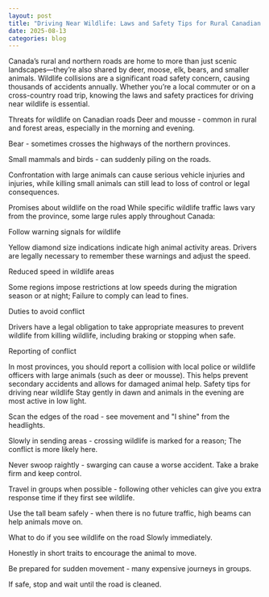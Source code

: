 ```yaml
---
layout: post
title: "Driving Near Wildlife: Laws and Safety Tips for Rural Canadian Roads"
date: 2025-08-13
categories: blog
---
```


Canada’s rural and northern roads are home to more than just scenic landscapes—they’re also shared by deer, moose, elk, bears, and smaller animals. Wildlife collisions are a significant road safety concern, causing thousands of accidents annually. Whether you’re a local commuter or on a cross-country road trip, knowing the laws and safety practices for driving near wildlife is essential.

Threats for wildlife on Canadian roads
Deer and mousse - common in rural and forest areas, especially in the morning and evening.

Bear - sometimes crosses the highways of the northern provinces.

Small mammals and birds - can suddenly piling on the roads.

Confrontation with large animals can cause serious vehicle injuries and injuries, while killing small animals can still lead to loss of control or legal consequences.

Promises about wildlife on the road
While specific wildlife traffic laws vary from the province, some large rules apply throughout Canada:

Follow warning signals for wildlife

Yellow diamond size indications indicate high animal activity areas. Drivers are legally necessary to remember these warnings and adjust the speed.

Reduced speed in wildlife areas

Some regions impose restrictions at low speeds during the migration season or at night; Failure to comply can lead to fines.

Duties to avoid conflict

Drivers have a legal obligation to take appropriate measures to prevent wildlife from killing wildlife, including braking or stopping when safe.

Reporting of conflict

In most provinces, you should report a collision with local police or wildlife officers with large animals (such as deer or mousse). This helps prevent secondary accidents and allows for damaged animal help.
Safety tips for driving near wildlife
Stay gently in dawn and animals in the evening are most active in low light.

Scan the edges of the road - see movement and "I shine" from the headlights.

Slowly in sending areas - crossing wildlife is marked for a reason; The conflict is more likely here.

Never swoop raightly - swarging can cause a worse accident. Take a brake firm and keep control.

Travel in groups when possible - following other vehicles can give you extra response time if they first see wildlife.

Use the tall beam safely - when there is no future traffic, high beams can help animals move on.

What to do if you see wildlife on the road
Slowly immediately.

Honestly in short traits to encourage the animal to move.

Be prepared for sudden movement - many expensive journeys in groups.

If safe, stop and wait until the road is cleaned.